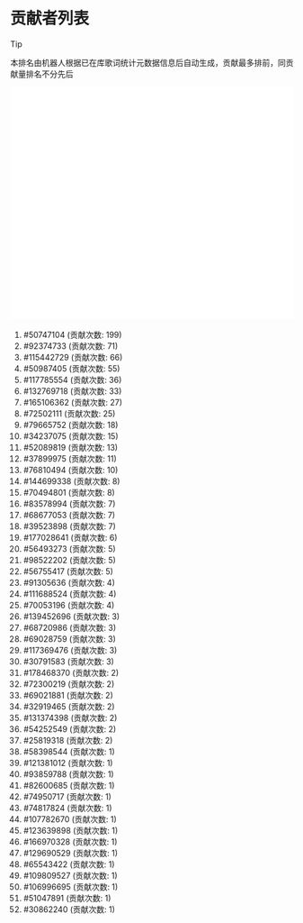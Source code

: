 # 贡献者列表

> [!TIP]
> 本排名由机器人根据已在库歌词统计元数据信息后自动生成，贡献最多排前，同贡献量排名不分先后

![贡献者头像画廊](./CONTRIBUTORS.svg)

1. #50747104 (贡献次数: 199)
2. #92374733 (贡献次数: 71)
3. #115442729 (贡献次数: 66)
4. #50987405 (贡献次数: 55)
5. #117785554 (贡献次数: 36)
6. #132769718 (贡献次数: 33)
7. #165106362 (贡献次数: 27)
8. #72502111 (贡献次数: 25)
9. #79665752 (贡献次数: 18)
10. #34237075 (贡献次数: 15)
11. #52089819 (贡献次数: 13)
12. #37899975 (贡献次数: 11)
13. #76810494 (贡献次数: 10)
14. #144699338 (贡献次数: 8)
15. #70494801 (贡献次数: 8)
16. #83578994 (贡献次数: 7)
17. #68677053 (贡献次数: 7)
18. #39523898 (贡献次数: 7)
19. #177028641 (贡献次数: 6)
20. #56493273 (贡献次数: 5)
21. #98522202 (贡献次数: 5)
22. #56755417 (贡献次数: 5)
23. #91305636 (贡献次数: 4)
24. #111688524 (贡献次数: 4)
25. #70053196 (贡献次数: 4)
26. #139452696 (贡献次数: 3)
27. #68720986 (贡献次数: 3)
28. #69028759 (贡献次数: 3)
29. #117369476 (贡献次数: 3)
30. #30791583 (贡献次数: 3)
31. #178468370 (贡献次数: 2)
32. #72300219 (贡献次数: 2)
33. #69021881 (贡献次数: 2)
34. #32919465 (贡献次数: 2)
35. #131374398 (贡献次数: 2)
36. #54252549 (贡献次数: 2)
37. #25819318 (贡献次数: 2)
38. #58398544 (贡献次数: 1)
39. #121381012 (贡献次数: 1)
40. #93859788 (贡献次数: 1)
41. #82600685 (贡献次数: 1)
42. #74950717 (贡献次数: 1)
43. #74817824 (贡献次数: 1)
44. #107782670 (贡献次数: 1)
45. #123639898 (贡献次数: 1)
46. #166970328 (贡献次数: 1)
47. #129690529 (贡献次数: 1)
48. #65543422 (贡献次数: 1)
49. #109809527 (贡献次数: 1)
50. #106996695 (贡献次数: 1)
51. #51047891 (贡献次数: 1)
52. #30862240 (贡献次数: 1)
